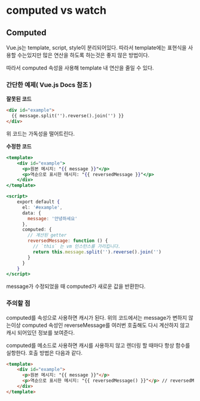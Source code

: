 # computed vs watch

## Computed

Vue.js는 template, script, style이 분리되어있다. 따라서 template에는 표현식을 사용할 수는있지만 많은 연산을 하도록 하는것은 좋지 않은 방법이다.

따라서  computed 속성을 사용해 template 내 연산을 줄일 수 있다.

### 간단한 예제( Vue.js Docs 참조 )

**잘못된 코드**

```html
<div id="example">
  {{ message.split('').reverse().join('') }}
</div>
```

위 코드는 가독성을 떨어트린다.

**수정한 코드**

```jsx
<template>
	<div id="example">
	  <p>원본 메시지: "{{ message }}"</p>
	  <p>역순으로 표시한 메시지: "{{ reversedMessage }}"</p>
	</div>
</template>

<script>
	export default {
	  el: '#example',
	  data: {
	    message: '안녕하세요'
	  },
	  computed: {
	    // 계산된 getter
	    reversedMessage: function () {
	      // `this` 는 vm 인스턴스를 가리킵니다.
	      return this.message.split('').reverse().join('')
	    }
	  }
	}
</script>
```

message가 수정되었을 때 computed가 새로운 값을 반환한다.

### 주의할 점

computed를 속성으로 사용하면 캐시가 된다. 위의 코드에서는 message가 변하지 않는이상 computed 속성인 reverseMessage를 여러번 호출해도 다시 계산하지 않고 캐시 되어있던 정보를 보여준다. 

computed를 메소드로 사용하면 캐시를 사용하지 않고 렌더링 할 때마다 항상 함수를 실항한다. 호출 방법은 다음과 같다. 

```html
<template>
	<div id="example">
	  <p>원본 메시지: "{{ message }}"</p>
	  <p>역순으로 표시한 메시지: "{{ reversedMessage() }}"</p> // reversedMessage() 함수 호출
	</div>
</template>
```
